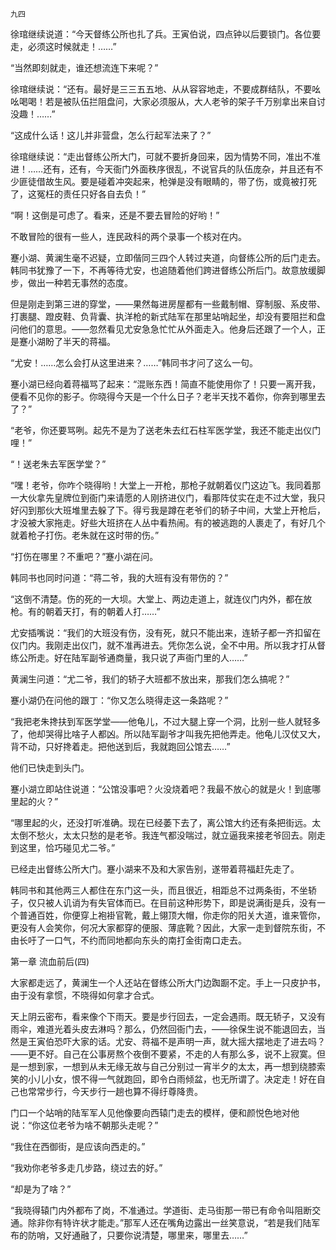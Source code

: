     九四 

   徐琯继续说道：“今天督练公所也扎了兵。王寅伯说，四点钟以后要锁门。各位要走，必须这时候就走！……”

   “当然即刻就走，谁还想流连下来呢？”

   徐琯继续说：“还有。最好是三三五五地、从从容容地走，不要成群结队，不要吆吆喝喝！若是被队伍拦阻盘问，大家必须服从，大人老爷的架子千万别拿出来自讨没趣！……”

   “这成什么话！这儿并非营盘，怎么行起军法来了？”

   徐琯继续说：“走出督练公所大门，可就不要折身回来，因为情势不同，准出不准进！……还有，还有，今天衙门外面秩序很乱，不说官兵的队伍庞杂，并且还有不少匪徒借故生风。要是碰着冲突起来，枪弹是没有眼睛的，带了伤，或竟被打死了，这冤枉的责任只好各自去负！”

   “啊！这倒是可虑了。看来，还是不要去冒险的好哟！”

   不敢冒险的很有一些人，连民政科的两个录事一个核对在内。

   蹇小湖、黄澜生毫不迟疑，立即偕同三四个人转过夹道，向督练公所的后门走去。韩同书犹豫了一下，不再等待尤安，也追随着他们跨进督练公所后门。故意放缓脚步，做出一种若无事然的态度。

   但是刚走到第三进的穿堂，——果然每进房屋都有一些戴制帽、穿制服、系皮带、打裹腿、蹬皮鞋、负背囊、执洋枪的新式陆军在那里站哨起坐，却没有要阻拦和盘问他们的意思。——忽然看见尤安急急忙忙从外面走入。他身后还跟了一个人，正是蹇小湖盼了半天的蒋福。

   “尤安！……怎么会打从这里进来？……”韩同书才问了这么一句。

   蹇小湖已经向着蒋福骂了起来：“混账东西！简直不能使用你了！只要一离开我，便看不见你的影子。你晓得今天是一个什么日子？老半天找不着你，你奔到哪里去了？”

   “老爷，你还要骂咧。起先不是为了送老朱去红石柱军医学堂，我还不能走出仪门哩！”

   “！送老朱去军医学堂？”

   “嘿！老爷，你咋个晓得哟！大堂上一开枪，那枪子就朝着仪门这边飞。我同着那一大伙拿先皇牌位到衙门来请愿的人刚挤进仪门，看那阵仗实在走不过大堂，我只好闪到那伙大班堆里去躲了下。得亏我是蹲在老爷们的轿子中间，大堂上开枪后，才没被大家拖走。好些大班挤在人丛中看热闹。有的被逃跑的人裹走了，有好几个就着枪子打伤。老朱就在这时带的伤。”

   “打伤在哪里？不重吧？”蹇小湖在问。

   韩同书也同时问道：“蒋二爷，我的大班有没有带伤的？”

   “这倒不清楚。伤的死的一大坝。大堂上、两边走道上，就连仪门内外，都在放枪。有的朝着天打，有的朝着人打……”

   尤安插嘴说：“我们的大班没有伤，没有死，就只不能出来，连轿子都一齐扣留在仪门内。我刚走出仪门，就不准再进去。凭你怎么说，全不中用。所以我才打从督练公所走。好在陆军副爷通商量，我只说了声衙门里的人……”

   黄澜生问道：“尤二爷，我们的轿子大班都不放出来，那我们怎么搞呢？”

   蹇小湖仍在问他的跟丁：“你又怎么晓得走这一条路呢？”

   “我把老朱搀扶到军医学堂——他龟儿，不过大腿上穿一个洞，比别一些人就轻多了，他却哭得比啥子人都凶。所以陆军副爷才叫我先把他弄走。他龟儿汉仗又大，背不动，只好搀着走。把他送到后，我就跑回公馆去……”

   他们已快走到头门。

   蹇小湖立即站住说道：“公馆没事吧？火没烧着吧？我最不放心的就是火！到底哪里起的火？”

   “哪里起的火，还没打听准确。现在已经萎下去了，离公馆大约还有条把街远。太太倒不愁火，太太只愁的是老爷。我连气都没喘过，就立逼我来接老爷回去。刚走到这里，恰巧碰见尤二爷。”

   已经走出督练公所大门。蹇小湖来不及和大家告别，遂带着蒋福赶先走了。

   韩同书和其他两三人都住在东门这一头，而且很近，相距总不过两条街，不坐轿子，仅只被人讥诮为有失官体而已。在目前这种形势下，即是说满街是兵，没有一个普通百姓，你便穿上袍褂官靴，戴上翎顶大帽，你走你的阳关大道，谁来管你，更没有人会笑你，何况大家都穿的便服、薄底靴？因此，大家一走到督院东街，不由长吁了一口气，不约而同地都向东头的南打金街南口走去。

   第一章 流血前后(四)

   大家都走远了，黄澜生一个人还站在督练公所大门边踟蹰不定。手上一只皮护书，由于没有拿惯，不晓得如何拿才合式。

   天上阴云密布，看来像个下雨天。要是步行回去，一定会遇雨。既无轿子，又没有雨伞，难道光着头皮去淋吗？那么，仍然回衙门去，——徐保生说不能退回去，当然是王寅伯恐吓大家的话。尤安、蒋福不是声明一声，就大摇大摆地走了进去吗？——更不好。自己在公事房熬个夜倒不要紧，不走的人有那么多，说不上寂寞。但是一想到家，一想到从未无缘无故与自己分别过一宵半夕的太太，再一想到绕膝索笑的小儿小女，恨不得一气就跑回，即令白雨倾盆，也无所谓了。决定走！好在自己也常常步行，今天步行一趟也算不得纡尊降贵。

   门口一个站哨的陆军军人见他像要向西辕门走去的模样，便和颜悦色地对他说：“你这位老爷为啥不朝那头走呢？”

   “我住在西御街，是应该向西走的。”

   “我劝你老爷多走几步路，绕过去的好。”

   “却是为了啥？”

   “我晓得辕门内外都布了岗，不准通过。学道街、走马街那一带已有命令叫阻断交通。除非你有特许状才能走。”那军人还在嘴角边露出一丝笑意说，“若是我们陆军布的防哨，又好通融了，只要你说清楚，哪里来，哪里去……”

